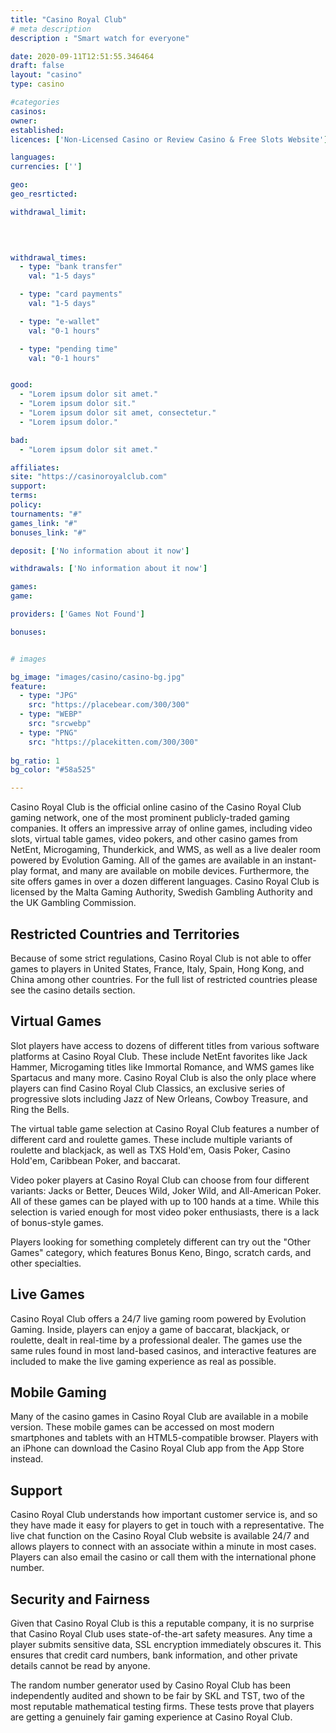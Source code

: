 ```yaml
---
title: "Casino Royal Club"
# meta description
description : "Smart watch for everyone"

date: 2020-09-11T12:51:55.346464
draft: false
layout: "casino" 
type: casino

#categories
casinos: 
owner: 
established: 
licences: ['Non-Licensed Casino or Review Casino & Free Slots Website']

languages: 
currencies: ['']

geo: 
geo_resrticted: 

withdrawal_limit:

  
  

withdrawal_times:
  - type: "bank transfer"
    val: "1-5 days"

  - type: "card payments"
    val: "1-5 days"

  - type: "e-wallet"
    val: "0-1 hours"

  - type: "pending time"
    val: "0-1 hours"


good:
  - "Lorem ipsum dolor sit amet."
  - "Lorem ipsum dolor sit."
  - "Lorem ipsum dolor sit amet, consectetur."
  - "Lorem ipsum dolor."

bad:
  - "Lorem ipsum dolor sit amet."

affiliates: 
site: "https://casinoroyalclub.com"
support: 
terms:
policy:
tournaments: "#"
games_link: "#"
bonuses_link: "#"

deposit: ['No information about it now']

withdrawals: ['No information about it now']

games: 
game:

providers: ['Games Not Found']

bonuses:


# images

bg_image: "images/casino/casino-bg.jpg"  
feature:
  - type: "JPG" 
    src: "https://placebear.com/300/300"
  - type: "WEBP"
    src: "srcwebp"
  - type: "PNG"
    src: "https://placekitten.com/300/300"  
 
bg_ratio: 1 
bg_color: "#58a525"  

---
```


Casino Royal Club is the official online casino of the Casino Royal Club gaming network, one of the most prominent publicly-traded gaming companies. It offers an impressive array of online games, including video slots, virtual table games, video pokers, and other casino games from NetEnt, Microgaming, Thunderkick, and WMS, as well as a live dealer room powered by Evolution Gaming. All of the games are available in an instant-play format, and many are available on mobile devices. Furthermore, the site offers games in over a dozen different languages. Casino Royal Club is licensed by the Malta Gaming Authority, Swedish Gambling Authority and the UK Gambling Commission.

## Restricted Countries and Territories
Because of some strict regulations, Casino Royal Club is not able to offer games to players in United States, France, Italy, Spain, Hong Kong, and China among other countries. For the full list of restricted countries please see the casino details section.

## Virtual Games
Slot players have access to dozens of different titles from various software platforms at Casino Royal Club. These include NetEnt favorites like Jack Hammer, Microgaming titles like Immortal Romance, and WMS games like Spartacus and many more. Casino Royal Club is also the only place where players can find Casino Royal Club Classics, an exclusive series of progressive slots including Jazz of New Orleans, Cowboy Treasure, and Ring the Bells.

The virtual table game selection at Casino Royal Club features a number of different card and roulette games. These include multiple variants of roulette and blackjack, as well as TXS Hold'em, Oasis Poker, Casino Hold'em, Caribbean Poker, and baccarat.

Video poker players at Casino Royal Club can choose from four different variants: Jacks or Better, Deuces Wild, Joker Wild, and All-American Poker. All of these games can be played with up to 100 hands at a time. While this selection is varied enough for most video poker enthusiasts, there is a lack of bonus-style games.

Players looking for something completely different can try out the "Other Games" category, which features Bonus Keno, Bingo, scratch cards, and other specialties.

## Live Games
Casino Royal Club offers a 24/7 live gaming room powered by Evolution Gaming. Inside, players can enjoy a game of baccarat, blackjack, or roulette, dealt in real-time by a professional dealer. The games use the same rules found in most land-based casinos, and interactive features are included to make the live gaming experience as real as possible.

## Mobile Gaming
Many of the casino games in Casino Royal Club are available in a mobile version. These mobile games can be accessed on most modern smartphones and tablets with an HTML5-compatible browser. Players with an iPhone can download the Casino Royal Club app from the App Store instead.

## Support
Casino Royal Club understands how important customer service is, and so they have made it easy for players to get in touch with a representative. The live chat function on the Casino Royal Club website is available 24/7 and allows players to connect with an associate within a minute in most cases. Players can also email the casino or call them with the international phone number.

## Security and Fairness
Given that Casino Royal Club is this a reputable company, it is no surprise that Casino Royal Club uses state-of-the-art safety measures. Any time a player submits sensitive data, SSL encryption immediately obscures it. This ensures that credit card numbers, bank information, and other private details cannot be read by anyone.

The random number generator used by Casino Royal Club has been independently audited and shown to be fair by SKL and TST, two of the most reputable mathematical testing firms. These tests prove that players are getting a genuinely fair gaming experience at Casino Royal Club.